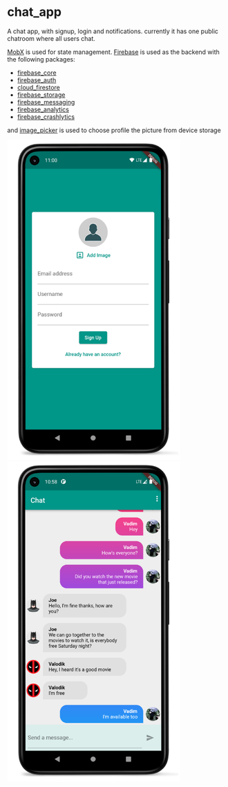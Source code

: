 # chat_app

A chat app, with signup, login and notifications. currently it has one public chatroom where all
users chat.

[MobX](https://pub.dev/packages/mobx) is used for state
management. [Firebase](https://firebase.google.com/) is used as the backend with the following
packages:

- [firebase_core](https://pub.dev/packages/firebase_core)
- [firebase_auth](https://pub.dev/packages/firebase_auth)
- [cloud_firestore](https://pub.dev/packages/cloud_firestore)
- [firebase_storage](https://pub.dev/packages/firebase_storage)
- [firebase_messaging](https://pub.dev/packages/firebase_messaging)
- [firebase_analytics](https://pub.dev/packages/firebase_analytics)
- [firebase_crashlytics](https://pub.dev/packages/firebase_crashlytics)

and [image_picker](https://pub.dev/packages/image_picker) is used to choose profile the picture from
device storage

<p >
<img src="screenshots/Screenshot_20221005_152027_framed.png" width=400>
<img src="screenshots/Screenshot_20221015_225946_framed.png" width=400>
</p>
